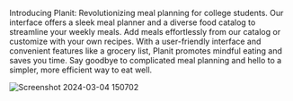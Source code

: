 Introducing Planit: Revolutionizing meal planning for college students.
Our interface offers a sleek meal planner and a diverse food catalog to streamline your weekly meals.
Add meals effortlessly from our catalog or customize with your own recipes. 
With a user-friendly interface and convenient features like a grocery list, Planit promotes mindful eating and saves you time.
Say goodbye to complicated meal planning and hello to a simpler, more efficient way to eat well.

![Screenshot 2024-03-04 150702](https://github.com/iamdavidxu/Planit/assets/161985636/cb8252f9-a2cb-4c95-9d9c-ac8e6b64e1be)
